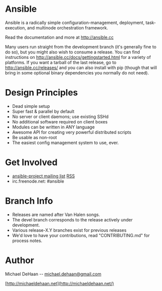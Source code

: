 Ansible
=======

Ansible is a radically simple configuration-management, deployment, task-execution, and
multinode orchestration framework.

Read the documentation and more at http://ansible.cc

Many users run straight from the development branch (it's generally fine to do so), but you might also wish to consume a release.  You can find 
instructions on http://ansible.cc/docs/gettingstarted.html for a variety of platforms.  If you want a tarball of the last release, go to 
http://ansible.cc/releases/ and you can also install with pip (though that will bring in some optional binary dependencies you normally do not need).

Design Principles
=================

   * Dead simple setup
   * Super fast & parallel by default
   * No server or client daemons; use existing SSHd
   * No additional software required on client boxes
   * Modules can be written in ANY language
   * Awesome API for creating very powerful distributed scripts
   * Be usable as non-root
   * The easiest config management system to use, ever.

Get Involved
============

   * [ansible-project mailing list](http://groups.google.com/group/ansible-project) [RSS](https://groups.google.com/group/ansible-project/feed/rss_v2_0_msgs.xml?num=50&pli=1)
   * irc.freenode.net: #ansible

Branch Info
===========

   * Releases are named after Van Halen songs.
   * The devel branch corresponds to the release actively under development.
   * Various release-X.Y branches exist for previous releases
   * We'd love to have your contributions, read "CONTRIBUTING.md" for process notes.

Author
======

Michael DeHaan -- michael.dehaan@gmail.com

[http://michaeldehaan.net](http://michaeldehaan.net/)


